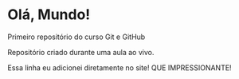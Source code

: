 # Olá, Mundo!
 Primeiro repositório do curso Git e GitHub

 Repositório criado durante uma aula ao vivo.
 
 Essa linha eu adicionei diretamente no site! QUE IMPRESSIONANTE!
